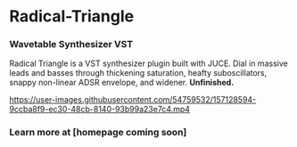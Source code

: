# Radical-Triangle
### Wavetable Synthesizer VST
Radical Triangle is a VST synthesizer plugin built with JUCE. Dial in massive leads and basses through thickening saturation, heafty suboscillators, snappy non-linear ADSR envelope, and widener. **Unfinished.**



https://user-images.githubusercontent.com/54759532/157128594-9ccba8f9-ec30-48cb-8140-93b99a23e7c4.mp4



### Learn more at [homepage coming soon]
